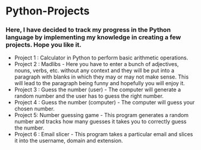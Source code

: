 # Python-Projects
### Here, I have decided to track my progress in the Python language by implementing my knowledge in creating a few projects. Hope you like it.
- Project 1 : Calculator in Python to perform basic arithmetic operations.
- Project 2 : Madlibs - Here you have to enter a bunch of adjectives, nouns, verbs, etc. without any context and they will be put into a paragraph with blanks in which they may or may not make sense. This will lead to the paragraph being funny and hopefully you will enjoy it.
- Project 3 : Guess the number (user) - The computer will generate a random number and the user has to guess the right number. 
- Project 4 : Guess the number (computer) - The computer will guess your chosen number.
- Project 5: Number guessing game - This program generates a random number and tracks how many guesses it takes you to correctly guess the number.
- Project 6 : Email slicer - This program takes a particular email and slices it into the username, domain and extension.
